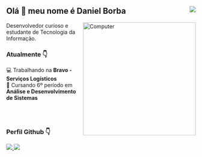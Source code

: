 ## Olá 👋 meu nome é Daniel Borba  <img src="https://komarev.com/ghpvc/?username=danielbgc&color=blueviolet&label=Visualizações+do+perfil&style=flat-square" align="right"/>

<img src="https://raw.githubusercontent.com/MicaelliMedeiros/micaellimedeiros/master/image/computer-illustration.png" min-width="400px" max-width="300px" width="300px" align="right" alt="Computer">

<p>Desenvolvedor curioso e estudante de Tecnologia da Informação.<br>

 ### Atualmente 👇
 💻 Trabalhando na **Bravo - Serviços Logísticos**
 <br/> 
 📕 Cursando 6º período em **Análise e Desenvolvimento de Sistemas**
 
 <br/>  <br/> 
 
 ### Perfil Github 👇
 <div style="display: flex; flex-direction: row;">
  <a href="https://github.com/danielbgc">
    <img src="https://github-readme-stats.vercel.app/api?username=danielbgc&show_icons=true&theme=jolly"/>
    <img src="https://github-readme-stats.vercel.app/api/top-langs/?username=danielbgc&layout=compact&langs_count=7&theme=jolly"/>
  <a/>
</div>
